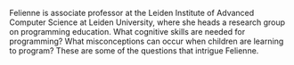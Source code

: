 Felienne is associate professor at the Leiden Institute of Advanced Computer Science at Leiden University, where she heads a research group on programming education. What cognitive skills are needed for programming? What misconceptions   can occur when children are learning to program? These are some of the questions that intrigue Felienne.